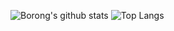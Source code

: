 <!-- ### Hi there 👋 -->

<!--
**maxtomCMU/maxtomCMU** is a ✨ _special_ ✨ repository because its `README.md` (this file) appears on your GitHub profile.

Here are some ideas to get you started:

- 🔭 I’m currently working on ...
- 🌱 I’m currently learning ...
- 👯 I’m looking to collaborate on ...
- 🤔 I’m looking for help with ...
- 💬 Ask me about ...
- 📫 How to reach me: ...
- 😄 Pronouns: ...
- ⚡ Fun fact: ...
-->

![Borong's github stats](https://github-readme-stats-one-bice.vercel.app/api?username=maxtomCMU&show_icons=true&theme=dark&role=OWNER,ORGANIZATION_MEMBER,COLLABORATOR)
![Top Langs](https://github-readme-stats-one-bice.vercel.app/api/top-langs/?username=maxtomCMU&layout=compact&theme=dark&role=OWNER,ORGANIZATION_MEMBER,COLLABORATOR)
